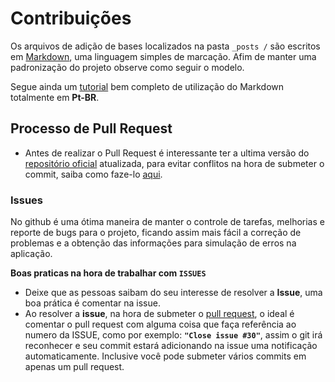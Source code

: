 # Contribuições

Os arquivos de adição de bases localizados na pasta `_posts /` são escritos em [Markdown](https://pt.wikipedia.org/wiki/Markdown), uma linguagem simples de marcação. Afim de manter uma padronização do projeto observe como seguir o modelo.

Segue ainda um [tutorial](https://docs.microsoft.com/pt-br/contribute/how-to-write-use-markdown) bem completo de utilização do Markdown totalmente em **Pt-BR**.

## Processo de Pull Request

* Antes de realizar o Pull Request é interessante ter a ultima versão do [repositório oficial](https://github.com/colaboradados/colaboradados.github.io.git) atualizada, para evitar conflitos na hora de submeter o commit, saiba como faze-lo [aqui](https://blog.da2k.com.br/2015/02/04/git-e-github-do-clone-ao-pull-request/).

### Issues

No github é uma ótima maneira de manter o controle de tarefas, melhorias e reporte de bugs para o projeto, ficando assim mais fácil a correção de problemas e a obtenção das informações para simulação de erros na aplicação.

**Boas praticas na hora de trabalhar com `ISSUES`**

* Deixe que as pessoas saibam do seu interesse de resolver a **Issue**, uma boa prática é comentar na issue.
* Ao resolver a **issue**, na hora de submeter o [pull request](https://www.atlassian.com/git/tutorials/making-a-pull-request), o ideal é comentar o pull request com alguma coisa que faça referência ao numero da ISSUE, como por exemplo: **`"Close issue #30"`**, assim o git irá reconhecer e seu commit estará adicionando na issue uma notificação automaticamente. Inclusive você pode submeter vários commits em apenas um pull request.
